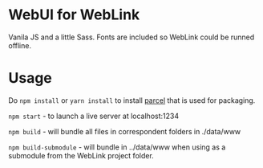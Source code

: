 # WebUI for WebLink
Vanila JS and a little Sass. Fonts are included so WebLink could be runned offline.

# Usage

Do ``npm install`` or ``yarn install`` to install [parcel](https://parceljs.org/) that is used for packaging.

``npm start`` - to launch a live server at localhost:1234

``npm build`` - will bundle all files in correspondent folders in ./data/www

``npm build-submodule`` - will bundle in ../data/www when using as a submodule from the WebLink project folder.

